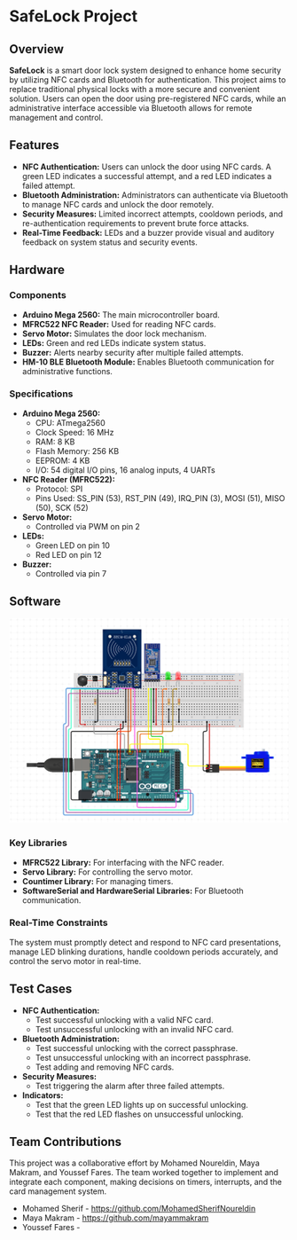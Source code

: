 # SafeLock Project

## Overview

**SafeLock** is a smart door lock system designed to enhance home security by utilizing NFC cards and Bluetooth for authentication. This project aims to replace traditional physical locks with a more secure and convenient solution. Users can open the door using pre-registered NFC cards, while an administrative interface accessible via Bluetooth allows for remote management and control.

## Features

- **NFC Authentication:** Users can unlock the door using NFC cards. A green LED indicates a successful attempt, and a red LED indicates a failed attempt.
- **Bluetooth Administration:** Administrators can authenticate via Bluetooth to manage NFC cards and unlock the door remotely.
- **Security Measures:** Limited incorrect attempts, cooldown periods, and re-authentication requirements to prevent brute force attacks.
- **Real-Time Feedback:** LEDs and a buzzer provide visual and auditory feedback on system status and security events.

## Hardware

### Components

- **Arduino Mega 2560:** The main microcontroller board.
- **MFRC522 NFC Reader:** Used for reading NFC cards.
- **Servo Motor:** Simulates the door lock mechanism.
- **LEDs:** Green and red LEDs indicate system status.
- **Buzzer:** Alerts nearby security after multiple failed attempts.
- **HM-10 BLE Bluetooth Module:** Enables Bluetooth communication for administrative functions.

### Specifications

- **Arduino Mega 2560:**
  - CPU: ATmega2560
  - Clock Speed: 16 MHz
  - RAM: 8 KB
  - Flash Memory: 256 KB
  - EEPROM: 4 KB
  - I/O: 54 digital I/O pins, 16 analog inputs, 4 UARTs
- **NFC Reader (MFRC522):**
  - Protocol: SPI
  - Pins Used: SS_PIN (53), RST_PIN (49), IRQ_PIN (3), MOSI (51), MISO (50), SCK (52)
- **Servo Motor:**
  - Controlled via PWM on pin 2
- **LEDs:**
  - Green LED on pin 10
  - Red LED on pin 12
- **Buzzer:**
  - Controlled via pin 7

## Software

![SafeLock System Diagram](embedded.png)

### Key Libraries

- **MFRC522 Library:** For interfacing with the NFC reader.
- **Servo Library:** For controlling the servo motor.
- **Countimer Library:** For managing timers.
- **SoftwareSerial and HardwareSerial Libraries:** For Bluetooth communication.

### Real-Time Constraints

The system must promptly detect and respond to NFC card presentations, manage LED blinking durations, handle cooldown periods accurately, and control the servo motor in real-time.

## Test Cases

- **NFC Authentication:**
  - Test successful unlocking with a valid NFC card.
  - Test unsuccessful unlocking with an invalid NFC card.
- **Bluetooth Administration:**
  - Test successful unlocking with the correct passphrase.
  - Test unsuccessful unlocking with an incorrect passphrase.
  - Test adding and removing NFC cards.
- **Security Measures:**
  - Test triggering the alarm after three failed attempts.
- **Indicators:**
  - Test that the green LED lights up on successful unlocking.
  - Test that the red LED flashes on unsuccessful unlocking.


## Team Contributions

This project was a collaborative effort by Mohamed Noureldin, Maya Makram, and Youssef Fares. The team worked together to implement and integrate each component, making decisions on timers, interrupts, and the card management system.

- Mohamed Sherif - https://github.com/MohamedSherifNoureldin
- Maya Makram - https://github.com/mayammakram
- Youssef Fares - 

